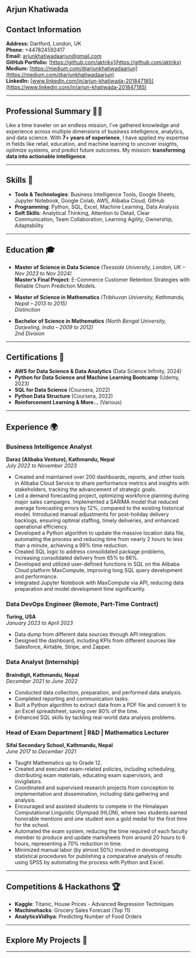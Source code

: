## Arjun Khatiwada

## Contact Information

**Address:** Dartford, London, UK  
**Phone:** +447824592417  
**Email:** [arjunkhatiwadaarjun@gmail.com](mailto:arjunkhatiwadaarjun@gmail.com)  
**GitHub Portfolio:** [https://github.com/aktrikx](https://github.com/aktrikx)  
**Medium:** [https://medium.com/@arjunkhatiwadaarjun](https://medium.com/@arjunkhatiwadaarjun)  
**LinkedIn:** [www.linkedin.com/in/arjun-khatiwada-201847185](https://www.linkedin.com/in/arjun-khatiwada-201847185)

---

## Professional Summary 🧑‍💻

Like a time traveler on an endless mission, I’ve gathered knowledge and experience across multiple dimensions of business intelligence, analytics, and data science. With **7+ years of experience**, I have applied my expertise in fields like retail, education, and machine learning to uncover insights, optimize systems, and predict future outcomes. My mission: **transforming data into actionable intelligence**.

---

## Skills 🔧

- **Tools & Technologies**: Business Intelligence Tools, Google Sheets, Jupyter Notebook, Google Colab, AWS, Alibaba Cloud, GitHub
- **Programming**: Python, SQL, Excel, Machine Learning, Data Analysis
- **Soft Skills**: Analytical Thinking, Attention to Detail, Clear Communication, Team Collaboration, Learning Agility, Ownership, Adaptability

---

## Education 🎓

- **Master of Science in Data Science** *(Teesside University, London, UK – Nov 2023 to Nov 2024)*  
  **Master’s Final Project**: E-Commerce Customer Retention Strategies with Reliable Churn Prediction Models.
  
- **Master of Science in Mathematics** *(Tribhuvan University, Kathmandu, Nepal – 2013 to 2015)*  
  *Distinction*

- **Bachelor of Science in Mathematics** *(North Bengal University, Darjeeling, India – 2009 to 2012)*  
  *2nd Division*

---

## Certifications 🏅

- **AWS for Data Science & Data Analytics** (Data Science Infinity, 2024)
- **Python for Data Science and Machine Learning Bootcamp** (Udemy, 2023)
- **SQL for Data Science** (Coursera, 2022)
- **Python Data Structure** (Coursera, 2022)
- **Reinforcement Learning & More...** (Various)

---

## Experience 🌍

### Business Intelligence Analyst  
**Daraz (Alibaba Venture), Kathmandu, Nepal**  
*July 2022 to November 2023*

- Created and maintained over 200 dashboards, reports, and other tools in Alibaba Cloud Service to share performance metrics and insights with stakeholders, tracking the advancement of strategic goals.  
- Led a demand forecasting project, optimizing workforce planning during major sales campaigns. Implemented a SARIMA model that reduced average forecasting errors by 12%, compared to the existing historical model. Introduced manual adjustments for post-holiday delivery backlogs, ensuring optimal staffing, timely deliveries, and enhanced operational efficiency.  
- Developed a Python algorithm to update the massive location data file, automating the process and reducing time from nearly 2 hours to less than a minute, achieving a 99% time reduction.  
- Created SQL logic to address consolidated package problems, increasing consolidated delivery from 65% to 86%.  
- Developed and utilized user-defined functions in SQL on the Alibaba Cloud platform MaxCompute, improving long SQL query development and performance.  
- Integrated Jupyter Notebook with MaxCompute via API, reducing data preparation and model development time significantly.

### Data DevOps Engineer (Remote, Part-Time Contract)  
**Turing, USA**  
*January 2023 to April 2023*

- Data dump from different data sources through API integration.  
- Designed the dashboard, including KPIs from different sources like Salesforce, Airtable, Stripe, and Zapper.

### Data Analyst (Internship)  
**Braindigit, Kathmandu, Nepal**  
*December 2021 to June 2022*

- Conducted data collection, preparation, and performed data analysis.  
- Completed reporting and communication tasks.  
- Built a Python algorithm to extract data from a PDF file and convert it to an Excel spreadsheet, saving over 80% of the time.  
- Enhanced SQL skills by tackling real-world data analysis problems.

### Head of Exam Department | R&D | Mathematics Lecturer  
**Sifal Secondary School, Kathmandu, Nepal**  
*June 2017 to December 2021*

- Taught Mathematics up to Grade 12.  
- Created and executed exam-related policies, including scheduling, distributing exam materials, educating exam supervisors, and invigilators.  
- Coordinated and supervised research projects from conception to implementation and dissemination, including data gathering and analysis.  
- Encouraged and assisted students to compete in the Himalayan Computational Linguistic Olympiad (HLON), where two students earned honorable mentions and one student won a gold medal for the first time for the school.  
- Automated the exam system, reducing the time required of each faculty member to produce and update marksheets from around 20 hours to 6 hours, representing a 70% reduction in time.  
- Minimized manual labor (by almost 50%) involved in developing statistical procedures for publishing a comparative analysis of results using SPSS by automating the process with Python and Excel.


---

## Competitions & Hackathons 🏆

- **Kaggle**: Titanic, House Prices - Advanced Regression Techniques
- **Machinehacks**: Grocery Sales Forecast (Top 11)
- **AnalyticsVidhya**: Predicting Number of Food Orders

---

## Explore My Projects 🚀



---

